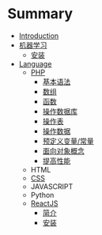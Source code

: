 # Summary

* [Introduction](README.md)
* [机器学习](machine-learing.md)
  * [安装](machine-learing/install.md)
* [Language](language.md)
  * [PHP](php.md)
    * [基本语法](basicgrammar.md)
    * [数组](phpjie-shao.md)
    * [函数](han-shu.md)
    * [操作数据库](cao-zuo-shu-ju-ku.md)
    * [操作表](cao-zuo-biao.md)
    * [操作数据](cao-zuo-shu-ju.md)
    * [预定义变量/常量](yu-ding-yi-bian-91cf-chang-liang.md)
    * [面向对象概念](mian-xiang-dui-xiang-gai-nian.md)
    * [提高性能](ti-gao-xing-neng.md)
  * HTML
  * [CSS](css.md)
  * JAVASCRIPT
  * Python
  * [ReactJS](reactjs.md)
    * [简介](reactjs/jian-jie.md)
    * [安装](reactjs/an-zhuang.md)

